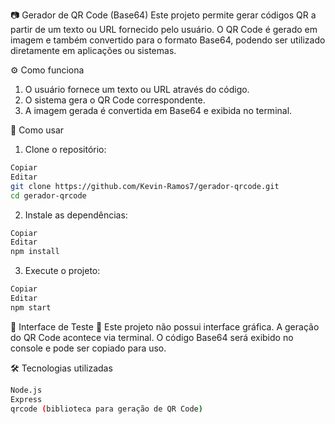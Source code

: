 📷 Gerador de QR Code (Base64)
Este projeto permite gerar códigos QR a partir de um texto ou URL fornecido pelo usuário.
O QR Code é gerado em imagem e também convertido para o formato Base64, podendo ser utilizado diretamente em aplicações ou sistemas.


⚙️ Como funciona

1. O usuário fornece um texto ou URL através do código.
2. O sistema gera o QR Code correspondente.
3. A imagem gerada é convertida em Base64 e exibida no terminal.


🚀 Como usar
1. Clone o repositório:

```bash
Copiar
Editar
git clone https://github.com/Kevin-Ramos7/gerador-qrcode.git
cd gerador-qrcode
```

2. Instale as dependências:

```bash
Copiar
Editar
npm install
```

3. Execute o projeto:

```bash
Copiar
Editar
npm start
```

🧪 Interface de Teste
📌 Este projeto não possui interface gráfica. A geração do QR Code acontece via terminal.
O código Base64 será exibido no console e pode ser copiado para uso.

🛠️ Tecnologias utilizadas
```bash
Node.js
Express
qrcode (biblioteca para geração de QR Code)
```
